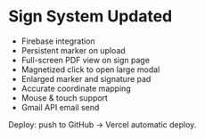 # Sign System Updated

- Firebase integration
- Persistent marker on upload
- Full-screen PDF view on sign page
- Magnetized click to open large modal
- Enlarged marker and signature pad
- Accurate coordinate mapping
- Mouse & touch support
- Gmail API email send

Deploy: push to GitHub -> Vercel automatic deploy.

